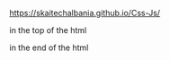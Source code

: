 https://skaitechalbania.github.io/Css-Js/

in the top of the html

<link rel="stylesheet" href="https://skaitechalbania.github.io/Css-Js/1.css" />
<link rel="stylesheet" href="https://skaitechalbania.github.io/Css-Js/2.css" />
<script src="https://skaitechalbania.github.io/Css-Js/1.part1.js"></script>
<script src="https://skaitechalbania.github.io/Css-Js/2.part2.js"></script>


in the end of the html
  <!-- dont remove -->
  <script src="https://skaitechalbania.github.io/Css-Js/1.js"></script>
  <script src="https://skaitechalbania.github.io/Css-Js/2.js"></script>
  <script src="https://skaitechalbania.github.io/Css-Js/3.js"></script>
  <script src="https://skaitechalbania.github.io/Css-Js/4.js"></script>
